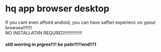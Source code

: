 # hq app browser desktop

If you cant even affoird andioid, you can have saffari experienc on ypour
browsea!!!!!!!<br> NO INSTALLATIIN REQURED!!!!!!!!!!!!!!

#### still worring in prgres!!!! be patir!!!!!end!!!1

